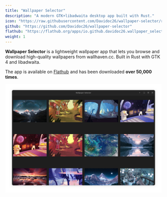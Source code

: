 ```yaml
---
title: "Wallpaper Selector"
description: "A modern GTK+libadwaita desktop app built with Rust."
icon: "https://raw.githubusercontent.com/Davidoc26/wallpaper-selector/refs/heads/main/data/icons/io.github.davidoc26.wallpaper_selector.svg"
github: "https://github.com/Davidoc26/wallpaper-selector"
flathub: "https://flathub.org/apps/io.github.davidoc26.wallpaper_selector"
weight: 1
---
```


**Wallpaper Selector** is a lightweight wallpaper app that lets you browse and download high-quality wallpapers from wallhaven.cc. Built in Rust with GTK 4 and libadwaita.

The app is available on [Flathub](https://flathub.org/apps/io.github.davidoc26.wallpaper_selector) and has been downloaded **over 50,000 times**.

![Wallpaper Selector app](https://raw.githubusercontent.com/Davidoc26/wallpaper-selector/13ea9e89ee9eaad5fa0061d6a95bafe41a8ae430/data/resources/screenshots/screenshot1.png)
